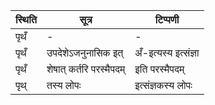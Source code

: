 | स्थिति | सूत्र | टिप्पणी |
| ----- | ------- | ------ |
| पृथँ | - | - |
| पृथँ | उपदेशेऽजनुनासिक इत् | अँ-इत्यस्य इत्संज्ञा |
| पृथँ | शेषात् कर्तरि परस्मैपदम् | इति परस्मैपदम् |
| पृथ् | तस्य लोपः | इत्संज्ञकस्य लोपः |
